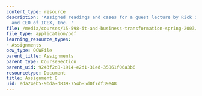 ```yaml
---
content_type: resource
description: 'Assigned readings and cases for a guest lecture by Rick Swanborg, founder
  and CEO of ICEX, Inc. '
file: /media/courses/15-598-it-and-business-transformation-spring-2003/eda24eb59bdad839754b5d0f7df39e48_assignment7.pdf
file_type: application/pdf
learning_resource_types:
- Assignments
ocw_type: OCWFile
parent_title: Assignments
parent_type: CourseSection
parent_uid: 9243f2d8-1914-e2d1-31ed-35861f06a3b6
resourcetype: Document
title: Assignment 8
uid: eda24eb5-9bda-d839-754b-5d0f7df39e48
---
```

